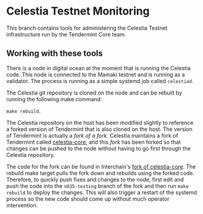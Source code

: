 # Celestia Testnet Monitoring

This branch contains tools for administering the Celestia Testnet infrastructure
run by the Tendermint Core team.

## Working with these tools

There is a node in digital ocean at the moment that is running the Celestia code.
This node is connected to the Mamaki testnet and is running as a validator. The
process is running as a simple systemd job called `celestiad`.

The Celestia git repository is cloned on the node and can be rebuilt by running
the following make command:

`make rebuild`.

The Celestia repository on the host has been modified slightly to reference a
forked version of Tendermint that is also cloned on the host. The version of Tendermint
is actually a _fork of a fork_. Celestia maintains a fork of Tendermint called [celestia-core](https://github.com/celestiaorg/celestia-core), and this _fork_
has been forked so that changes can be pushed to the node without having to go
first through the Celestia repository. 

The code for the fork can be found in Interchain's [fork of celestia-core](https://github.com/interchainio/celestia-core). The rebuild make target pulls the fork down and rebuilds
using the forked code. Therefore, to quickly push fixes and changes to the node,
first edit and push the code into the `v035-testing` 
branch of the fork and then run `make rebuild` to deploy the changes. This will
also trigger a restart of the systemd process so the new code should come up
without much operator intervention.
